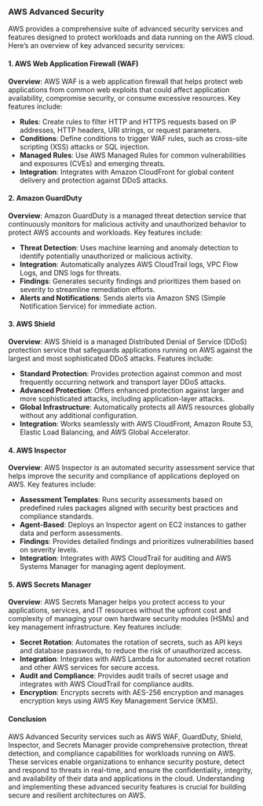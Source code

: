 ### AWS Advanced Security

AWS provides a comprehensive suite of advanced security services and features designed to protect workloads and data running on the AWS cloud. Here’s an overview of key advanced security services:

#### 1. **AWS Web Application Firewall (WAF)**

**Overview**: AWS WAF is a web application firewall that helps protect web applications from common web exploits that could affect application availability, compromise security, or consume excessive resources. Key features include:

- **Rules**: Create rules to filter HTTP and HTTPS requests based on IP addresses, HTTP headers, URI strings, or request parameters.
- **Conditions**: Define conditions to trigger WAF rules, such as cross-site scripting (XSS) attacks or SQL injection.
- **Managed Rules**: Use AWS Managed Rules for common vulnerabilities and exposures (CVEs) and emerging threats.
- **Integration**: Integrates with Amazon CloudFront for global content delivery and protection against DDoS attacks.

#### 2. **Amazon GuardDuty**

**Overview**: Amazon GuardDuty is a managed threat detection service that continuously monitors for malicious activity and unauthorized behavior to protect AWS accounts and workloads. Key features include:

- **Threat Detection**: Uses machine learning and anomaly detection to identify potentially unauthorized or malicious activity.
- **Integration**: Automatically analyzes AWS CloudTrail logs, VPC Flow Logs, and DNS logs for threats.
- **Findings**: Generates security findings and prioritizes them based on severity to streamline remediation efforts.
- **Alerts and Notifications**: Sends alerts via Amazon SNS (Simple Notification Service) for immediate action.

#### 3. **AWS Shield**

**Overview**: AWS Shield is a managed Distributed Denial of Service (DDoS) protection service that safeguards applications running on AWS against the largest and most sophisticated DDoS attacks. Features include:

- **Standard Protection**: Provides protection against common and most frequently occurring network and transport layer DDoS attacks.
- **Advanced Protection**: Offers enhanced protection against larger and more sophisticated attacks, including application-layer attacks.
- **Global Infrastructure**: Automatically protects all AWS resources globally without any additional configuration.
- **Integration**: Works seamlessly with AWS CloudFront, Amazon Route 53, Elastic Load Balancing, and AWS Global Accelerator.

#### 4. **AWS Inspector**

**Overview**: AWS Inspector is an automated security assessment service that helps improve the security and compliance of applications deployed on AWS. Key features include:

- **Assessment Templates**: Runs security assessments based on predefined rules packages aligned with security best practices and compliance standards.
- **Agent-Based**: Deploys an Inspector agent on EC2 instances to gather data and perform assessments.
- **Findings**: Provides detailed findings and prioritizes vulnerabilities based on severity levels.
- **Integration**: Integrates with AWS CloudTrail for auditing and AWS Systems Manager for managing agent deployment.

#### 5. **AWS Secrets Manager**

**Overview**: AWS Secrets Manager helps you protect access to your applications, services, and IT resources without the upfront cost and complexity of managing your own hardware security modules (HSMs) and key management infrastructure. Key features include:

- **Secret Rotation**: Automates the rotation of secrets, such as API keys and database passwords, to reduce the risk of unauthorized access.
- **Integration**: Integrates with AWS Lambda for automated secret rotation and other AWS services for secure access.
- **Audit and Compliance**: Provides audit trails of secret usage and integrates with AWS CloudTrail for compliance audits.
- **Encryption**: Encrypts secrets with AES-256 encryption and manages encryption keys using AWS Key Management Service (KMS).

#### Conclusion

AWS Advanced Security services such as AWS WAF, GuardDuty, Shield, Inspector, and Secrets Manager provide comprehensive protection, threat detection, and compliance capabilities for workloads running on AWS. These services enable organizations to enhance security posture, detect and respond to threats in real-time, and ensure the confidentiality, integrity, and availability of their data and applications in the cloud. Understanding and implementing these advanced security features is crucial for building secure and resilient architectures on AWS.
